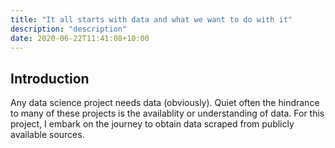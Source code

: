 ```yaml
---
title: "It all starts with data and what we want to do with it"
description: "description"
date: 2020-06-22T11:41:08+10:00
---
```


## Introduction

Any data science project needs data (obviously). Quiet often the hindrance to many of these projects is the availablity or understanding of data. For this project, I embark on the journey to obtain data scraped from publicly available sources.   

